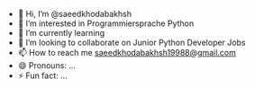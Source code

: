- 👋 Hi, I’m @saeedkhodabakhsh
- 👀 I’m interested in Programmiersprache Python 
- 🌱 I’m currently learning 
- 💞️ I’m looking to collaborate on Junior Python Developer Jobs
- 📫 How to reach me saeedkhodabakhsh19988@gmail.com
- 😄 Pronouns: ...
- ⚡ Fun fact: ...

<!---
saeedkh1100/saeedkh1100 is a ✨ special ✨ repository because its `README.md` (this file) appears on your GitHub profile.
You can click the Preview link to take a look at your changes.
--->

